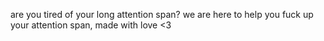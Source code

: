 are you tired of your long attention span? we are here to help you fuck up your attention span, made with love <3
